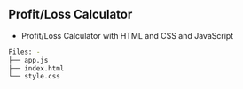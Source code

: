 ## Profit/Loss Calculator

- Profit/Loss Calculator with HTML and CSS and JavaScript

```bash
Files: -
├── app.js
├── index.html
└── style.css
```
